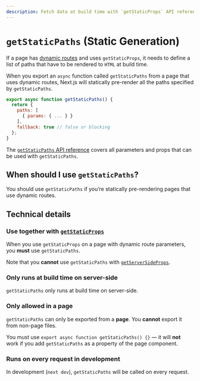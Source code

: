 ```yaml
---
description: Fetch data at build time with `getStaticProps` API reference.
---
```


# `getStaticPaths` (Static Generation)

If a page has [dynamic routes](/docs/routing/dynamic-routes.md) and uses `getStaticProps`, it needs to define a list of paths that have to be rendered to `HTML` at build time.

When you export an `async` function called `getStaticPaths` from a page that uses dynamic routes, Next.js will statically pre-render all the paths specified by `getStaticPaths`.

```jsx
export async function getStaticPaths() {
  return {
    paths: [
      { params: { ... } }
    ],
    fallback: true // false or blocking
  };
}
```

The [`getStaticPaths` API reference](/docs/api-reference/getstaticpaths.md) covers all parameters and props that can be used with `getStaticPaths`.

## When should I use `getStaticPaths`?

You should use `getStaticPaths` if you’re statically pre-rendering pages that use dynamic routes.

## Technical details

### Use together with [`getStaticProps`](/docs/basic-features/data-fetching/getStaticProps.md)

When you use `getStaticProps` on a page with dynamic route parameters, you **must** use `getStaticPaths`.

Note that you **cannot** use `getStaticPaths` with [`getServerSideProps`](/docs/data-fetching/getserversideprops.md).

### Only runs at build time on server-side

`getStaticPaths` only runs at build time on server-side.

### Only allowed in a page

`getStaticPaths` can only be exported from a **page**. You **cannot** export it from non-page files.

You must use `export async function getStaticPaths() {}` — it will **not** work if you add `getStaticPaths` as a property of the page component.

### Runs on every request in development

In development (`next dev`), `getStaticPaths` will be called on every request.

